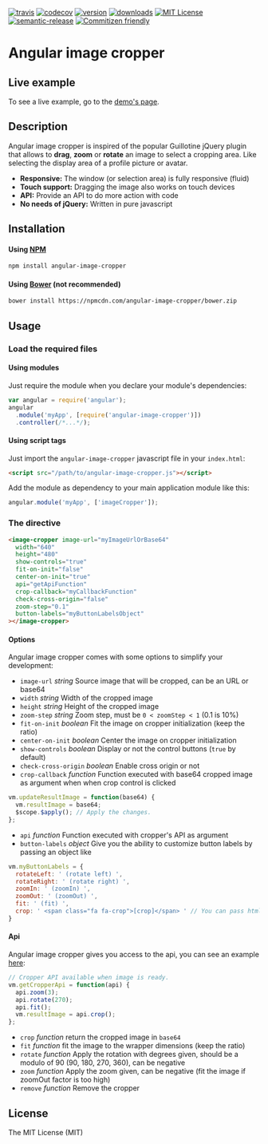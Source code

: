 [![travis](https://img.shields.io/travis/bcabanes/angular-image-cropper.svg?style=flat-square)](https://travis-ci.org/bcabanes/angular-image-cropper)
[![codecov](https://img.shields.io/codecov/c/github/bcabanes/angular-image-cropper.svg?style=flat-square)](https://codecov.io/github/bcabanes/angular-image-cropper)
[![version](https://img.shields.io/npm/v/angular-image-cropper.svg?style=flat-square)](https://www.npmjs.com/package/angular-image-cropper)
[![downloads](https://img.shields.io/npm/dm/angular-image-cropper.svg?style=flat-square)](https://www.npmjs.com/package/angular-image-cropper)
[![MIT License](https://img.shields.io/npm/l/simpsons-names.svg?style=flat-square)](http://opensource.org/licenses/MIT)
[![semantic-release](https://img.shields.io/badge/%20%20%F0%9F%93%A6%F0%9F%9A%80-semantic--release-e10079.svg?style=flat-square)](https://github.com/semantic-release/semantic-release)
[![Commitizen friendly](https://img.shields.io/badge/commitizen-friendly-brightgreen.svg?style=flat-square)](http://commitizen.github.io/cz-cli/)

# Angular image cropper

## Live example

To see a live example, go to the [demo's page](http://bcabanes.github.io/angular-image-cropper/).

## Description

Angular image cropper is inspired of the popular Guillotine jQuery plugin
that allows to **drag**, **zoom** or **rotate** an image to select a cropping area.
Like selecting the display area of a profile picture or avatar.

* **Responsive:** The window (or selection area) is fully responsive (fluid)
* **Touch support:** Dragging the image also works on touch devices
* **API:** Provide an API to do more action with code 
* **No needs of jQuery:** Written in pure javascript

## Installation

#### Using [NPM](https://www.npmjs.com/package/angular-image-cropper)

```bash
npm install angular-image-cropper
```

#### Using [Bower](http://bower.io/) (not recommended)

```bash
bower install https://npmcdn.com/angular-image-cropper/bower.zip
```

## Usage

### Load the required files

#### Using modules

Just require the module when you declare your module's dependencies:
```javascript
var angular = require('angular');
angular
  .module('myApp', [require('angular-image-cropper')])
  .controller(/*...*/);
```

#### Using script tags

Just import the `angular-image-cropper` javascript file in your `index.html`:
```html
<script src="/path/to/angular-image-cropper.js"></script>
```

Add the module as dependency to your main application module like this:
```javascript
angular.module('myApp', ['imageCropper']);
```

### The directive

```html
<image-cropper image-url="myImageUrlOrBase64"
  width="640"
  height="480"
  show-controls="true"
  fit-on-init="false"
  center-on-init="true"
  api="getApiFunction"
  crop-callback="myCallbackFunction"
  check-cross-origin="false"
  zoom-step="0.1"
  button-labels="myButtonLabelsObject"
></image-cropper>
```

#### Options

Angular image cropper comes with some options to simplify your development:
* `image-url` _string_ Source image that will be cropped, can be an URL or base64
* `width` _string_ Width of the cropped image
* `height` _string_ Height of the cropped image
* `zoom-step` _string_ Zoom step, must be `0 < zoomStep < 1` (0.1 is 10%)
* `fit-on-init` _boolean_ Fit the image on cropper initialization (keep the ratio)
* `center-on-init` _boolean_ Center the image on cropper initialization
* `show-controls` _boolean_ Display or not the control buttons (`true` by default)
* `check-cross-origin` _boolean_ Enable cross origin or not
* `crop-callback` _function_ Function executed with base64 cropped image as argument when when crop control is clicked
```javascript
vm.updateResultImage = function(base64) {
  vm.resultImage = base64;
  $scope.$apply(); // Apply the changes.
};
```
* `api` _function_ Function executed with cropper's API as argument
* `button-labels` _object_ Give you the ability to customize button labels by passing an object like
```javascript
vm.myButtonLabels = {
  rotateLeft: ' (rotate left) ',
  rotateRight: ' (rotate right) ',
  zoomIn: ' (zoomIn) ',
  zoomOut: ' (zoomOut) ',
  fit: ' (fit) ',
  crop: ' <span class="fa fa-crop">[crop]</span> ' // You can pass html too.
}
```

#### Api

Angular image cropper gives you access to the api, you can see an example [here](https://github.com/bcabanes/angular-image-cropper/blob/master/dev/app/app.js):
```javascript
// Cropper API available when image is ready.
vm.getCropperApi = function(api) {
  api.zoom(3);
  api.rotate(270);
  api.fit();
  vm.resultImage = api.crop();
};
```
* `crop` _function_ return the cropped image in `base64`
* `fit` _function_ fit the image to the wrapper dimensions (keep the ratio)
* `rotate` _function_ Apply the rotation with degrees given, should be a modulo of 90 (90, 180, 270, 360), can be negative 
* `zoom` _function_ Apply the zoom given, can be negative (fit the image if zoomOut factor is too high)
* `remove` _function_ Remove the cropper

## License

The MIT License (MIT)